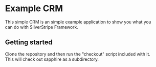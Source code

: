Example CRM
===========

This simple CRM is an simple example application to show you what you can do with SilverStripe Framework.

Getting started
---------------

Clone the repository and then run the "checkout" script included with it.  This will check out sapphire as a subdirectory.
